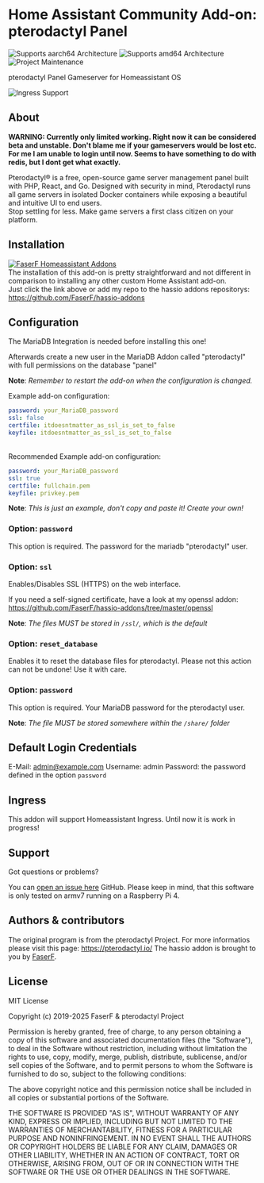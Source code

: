 # Home Assistant Community Add-on: pterodactyl Panel
![Supports aarch64 Architecture][aarch64-shield] ![Supports amd64 Architecture][amd64-shield]
![Project Maintenance][maintenance-shield]

pterodactyl Panel Gameserver for Homeassistant OS

![Ingress Support](../_images/pterodactyl/ingress.png)

## About

**WARNING: Currently only limited working. Right now it can be considered beta and unstable. Don't blame me if your gameservers would be lost etc.**
**For me I am unable to login until now. Seems to have something to do with redis, but I dont get what exactly.**

Pterodactyl® is a free, open-source game server management panel built with PHP, React, and Go. Designed with security in mind, Pterodactyl runs all game servers in isolated Docker containers while exposing a beautiful and intuitive UI to end users.<br />
Stop settling for less. Make game servers a first class citizen on your platform.

## Installation

[![FaserF Homeassistant Addons](https://my.home-assistant.io/badges/supervisor_add_addon_repository.svg)](https://my.home-assistant.io/redirect/supervisor_add_addon_repository/?repository_url=https%3A%2F%2Fgithub.com%2FFaserF%2Fhassio-addons)
<br />
The installation of this add-on is pretty straightforward and not different in comparison to installing any other custom Home Assistant add-on.<br />
Just click the link above or add my repo to the hassio addons repositorys: <https://github.com/FaserF/hassio-addons>

## Configuration

The MariaDB Integration is needed before installing this one!

Afterwards create a new user in the MariaDB Addon called "pterodactyl" with full permissions on the database "panel"

**Note**: _Remember to restart the add-on when the configuration is changed._

Example add-on configuration:

```yaml
password: your_MariaDB_password
ssl: false
certfile: itdoesntmatter_as_ssl_is_set_to_false
keyfile: itdoesntmatter_as_ssl_is_set_to_false
```
<br />
Recommended Example add-on configuration:

```yaml
password: your_MariaDB_password
ssl: true
certfile: fullchain.pem
keyfile: privkey.pem
```

**Note**: _This is just an example, don't copy and paste it! Create your own!_

### Option: `password`

This option is required. The password for the mariadb "pterodactyl" user.

### Option: `ssl`

Enables/Disables SSL (HTTPS) on the web interface.

If you need a self-signed certificate, have a look at my openssl addon: <https://github.com/FaserF/hassio-addons/tree/master/openssl>

**Note**: _The files MUST be stored in `/ssl/`, which is the default_

### Option: `reset_database`

Enables it to reset the database files for pterodactyl. Please not this action can not be undone! Use it with care.

### Option: `password`

This option is required. Your MariaDB password for the pterodactyl user.

**Note**: _The file MUST be stored somewhere within the `/share/` folder_

## Default Login Credentials

E-Mail: <admin@example.com>
Username: admin
Password: the password defined in the option `password`

## Ingress

This addon will support Homeassistant Ingress. Until now it is work in progress!

## Support

Got questions or problems?

You can [open an issue here][issue] GitHub.
Please keep in mind, that this software is only tested on armv7 running on a Raspberry Pi 4.

## Authors & contributors

The original program is from the pterodactyl Project. For more informatios please visit this page: <https://pterodactyl.io/>
The hassio addon is brought to you by [FaserF].

## License

MIT License

Copyright (c) 2019-2025 FaserF & pterodactyl Project

Permission is hereby granted, free of charge, to any person obtaining a copy
of this software and associated documentation files (the "Software"), to deal
in the Software without restriction, including without limitation the rights
to use, copy, modify, merge, publish, distribute, sublicense, and/or sell
copies of the Software, and to permit persons to whom the Software is
furnished to do so, subject to the following conditions:

The above copyright notice and this permission notice shall be included in all
copies or substantial portions of the Software.

THE SOFTWARE IS PROVIDED "AS IS", WITHOUT WARRANTY OF ANY KIND, EXPRESS OR
IMPLIED, INCLUDING BUT NOT LIMITED TO THE WARRANTIES OF MERCHANTABILITY,
FITNESS FOR A PARTICULAR PURPOSE AND NONINFRINGEMENT. IN NO EVENT SHALL THE
AUTHORS OR COPYRIGHT HOLDERS BE LIABLE FOR ANY CLAIM, DAMAGES OR OTHER
LIABILITY, WHETHER IN AN ACTION OF CONTRACT, TORT OR OTHERWISE, ARISING FROM,
OUT OF OR IN CONNECTION WITH THE SOFTWARE OR THE USE OR OTHER DEALINGS IN THE
SOFTWARE.

[maintenance-shield]: https://img.shields.io/maintenance/yes/2024.svg
[aarch64-shield]: https://img.shields.io/badge/aarch64-yes-green.svg
[amd64-shield]: https://img.shields.io/badge/amd64-yes-green.svg
[FaserF]: https://github.com/FaserF/
[issue]: https://github.com/FaserF/hassio-addons/issues